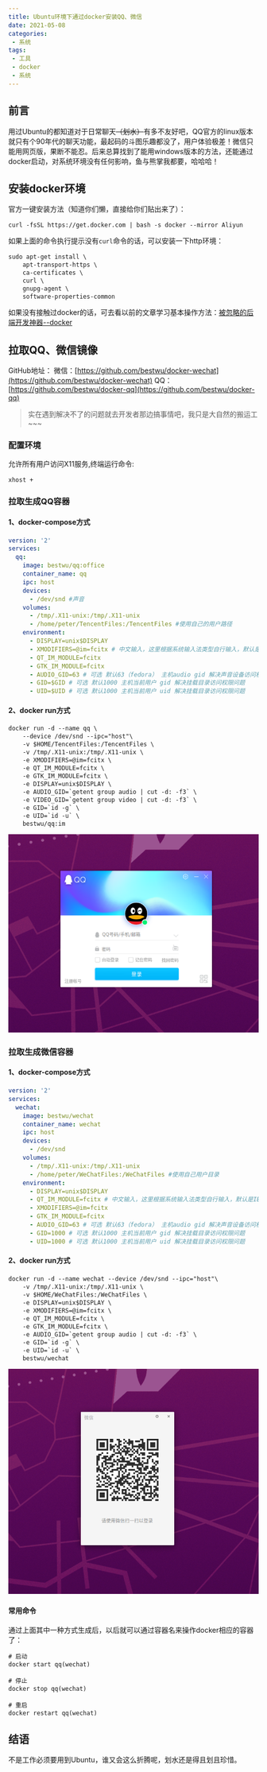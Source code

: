 ```yaml
---
title: Ubuntu环境下通过docker安装QQ、微信
date: 2021-05-08
categories: 
 - 系统
tags:
 - 工具
 - docker
 - 系统
---
```


## 前言
用过Ubuntu的都知道对于日常聊天~~（划水）~~有多不友好吧，QQ官方的linux版本就只有个90年代的聊天功能，最起码的斗图乐趣都没了，用户体验极差！微信只能用网页版，果断不能忍。后来总算找到了能用windows版本的方法，还能通过docker启动，对系统环境没有任何影响，鱼与熊掌我都要，哈哈哈！

## 安装docker环境
官方一键安装方法（知道你们懒，直接给你们贴出来了）：
```
curl -fsSL https://get.docker.com | bash -s docker --mirror Aliyun
```
如果上面的命令执行提示没有`curl`命令的话，可以安装一下http环境：
```
sudo apt-get install \
    apt-transport-https \
    ca-certificates \
    curl \
    gnupg-agent \
    software-properties-common
```
如果没有接触过docker的话，可去看以前的文章学习基本操作方法：[被忽略的后端开发神器--docker](../../backend/201812/20181226-docker.md)

## 拉取QQ、微信镜像
GitHub地址：
微信：[https://github.com/bestwu/docker-wechat](https://github.com/bestwu/docker-wechat)
QQ：[https://github.com/bestwu/docker-qq](https://github.com/bestwu/docker-qq)
>实在遇到解决不了的问题就去开发者那边搞事情吧，我只是大自然的搬运工~~~

### 配置环境
允许所有用户访问X11服务,终端运行命令:
```
xhost +
```

### 拉取生成QQ容器

#### 1、docker-compose方式
```yaml
version: '2'
services:
  qq:
    image: bestwu/qq:office
    container_name: qq
    ipc: host
    devices:
      - /dev/snd #声音
    volumes:
      - /tmp/.X11-unix:/tmp/.X11-unix
      - /home/peter/TencentFiles:/TencentFiles #使用自己的用户路径
    environment:
      - DISPLAY=unix$DISPLAY
      - XMODIFIERS=@im=fcitx # 中文输入，这里根据系统输入法类型自行输入，默认是IBus
      - QT_IM_MODULE=fcitx
      - GTK_IM_MODULE=fcitx
      - AUDIO_GID=63 # 可选 默认63（fedora） 主机audio gid 解决声音设备访问权限问题
      - GID=$GID # 可选 默认1000 主机当前用户 gid 解决挂载目录访问权限问题
      - UID=$UID # 可选 默认1000 主机当前用户 uid 解决挂载目录访问权限问题
```
#### 2、docker run方式
```
docker run -d --name qq \
    --device /dev/snd --ipc="host"\
    -v $HOME/TencentFiles:/TencentFiles \
	-v /tmp/.X11-unix:/tmp/.X11-unix \
    -e XMODIFIERS=@im=fcitx \
    -e QT_IM_MODULE=fcitx \
    -e GTK_IM_MODULE=fcitx \
    -e DISPLAY=unix$DISPLAY \
    -e AUDIO_GID=`getent group audio | cut -d: -f3` \
    -e VIDEO_GID=`getent group video | cut -d: -f3` \
    -e GID=`id -g` \
    -e UID=`id -u` \
    bestwu/qq:im
```
![启动QQ界面](./images/qq_start.png)

### 拉取生成微信容器

#### 1、docker-compose方式
```yaml
version: '2'
services:
  wechat:
    image: bestwu/wechat
    container_name: wechat
    ipc: host
    devices:
      - /dev/snd
    volumes:
      - /tmp/.X11-unix:/tmp/.X11-unix
      - /home/peter/WeChatFiles:/WeChatFiles #使用自己用户目录
    environment:
      - DISPLAY=unix$DISPLAY
      - QT_IM_MODULE=fcitx # 中文输入，这里根据系统输入法类型自行输入，默认是IBus
      - XMODIFIERS=@im=fcitx
      - GTK_IM_MODULE=fcitx
      - AUDIO_GID=63 # 可选 默认63（fedora） 主机audio gid 解决声音设备访问权限问题
      - GID=1000 # 可选 默认1000 主机当前用户 gid 解决挂载目录访问权限问题
      - UID=1000 # 可选 默认1000 主机当前用户 uid 解决挂载目录访问权限问题
```

#### 2、docker run方式
```
docker run -d --name wechat --device /dev/snd --ipc="host"\
    -v /tmp/.X11-unix:/tmp/.X11-unix \
    -v $HOME/WeChatFiles:/WeChatFiles \
    -e DISPLAY=unix$DISPLAY \
    -e XMODIFIERS=@im=fcitx \
    -e QT_IM_MODULE=fcitx \
    -e GTK_IM_MODULE=fcitx \
    -e AUDIO_GID=`getent group audio | cut -d: -f3` \
    -e GID=`id -g` \
    -e UID=`id -u` \
    bestwu/wechat
```
![启动微信界面](./images/wechat_start.png)

#### 常用命令

通过上面其中一种方式生成后，以后就可以通过容器名来操作docker相应的容器了：
```
# 启动
docker start qq(wechat)

# 停止
docker stop qq(wechat)

# 重启
docker restart qq(wechat)
```

## 结语

不是工作必须要用到Ubuntu，谁又会这么折腾呢，划水还是得且划且珍惜。

